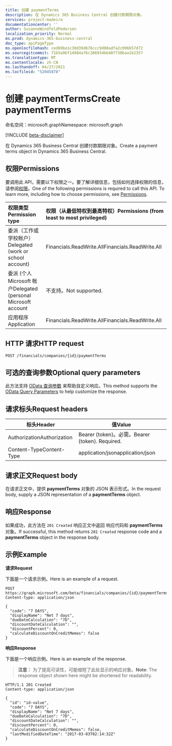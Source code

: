 ```yaml
---
title: 创建 paymentTerms
description: 在 Dynamics 365 Business Central 创建付款期限对象。
services: project-madeira
documentationcenter: ''
author: SusanneWindfeldPedersen
localization_priority: Normal
ms.prod: dynamics-365-business-central
doc_type: apiPageType
ms.openlocfilehash: ced69be1c30d39d676ccc9d08adfa2c096b57d72
ms.sourcegitcommit: 71b5a96f14984a76c386934b648f730baa1b2357
ms.translationtype: MT
ms.contentlocale: zh-CN
ms.lasthandoff: 04/27/2021
ms.locfileid: "52045878"
---
```

# <a name="create-paymentterms"></a><span data-ttu-id="369a0-103">创建 paymentTerms</span><span class="sxs-lookup"><span data-stu-id="369a0-103">Create paymentTerms</span></span>

<span data-ttu-id="369a0-104">命名空间：microsoft.graph</span><span class="sxs-lookup"><span data-stu-id="369a0-104">Namespace: microsoft.graph</span></span>

[!INCLUDE [beta-disclaimer](../../includes/beta-disclaimer.md)]

<span data-ttu-id="369a0-105">在 Dynamics 365 Business Central 创建付款期限对象。</span><span class="sxs-lookup"><span data-stu-id="369a0-105">Create a payment terms object in Dynamics 365 Business Central.</span></span>

## <a name="permissions"></a><span data-ttu-id="369a0-106">权限</span><span class="sxs-lookup"><span data-stu-id="369a0-106">Permissions</span></span>
<span data-ttu-id="369a0-p101">要调用此 API，需要以下权限之一。要了解详细信息，包括如何选择权限的信息，请参阅[权限](/graph/permissions-reference)。</span><span class="sxs-lookup"><span data-stu-id="369a0-p101">One of the following permissions is required to call this API. To learn more, including how to choose permissions, see [Permissions](/graph/permissions-reference).</span></span>

|<span data-ttu-id="369a0-109">权限类型</span><span class="sxs-lookup"><span data-stu-id="369a0-109">Permission type</span></span> |<span data-ttu-id="369a0-110">权限（从最低特权到最高特权）</span><span class="sxs-lookup"><span data-stu-id="369a0-110">Permissions (from least to most privileged)</span></span>|
|:---------------|:------------------------------------------|
|<span data-ttu-id="369a0-111">委派（工作或学校帐户）</span><span class="sxs-lookup"><span data-stu-id="369a0-111">Delegated (work or school account)</span></span>|<span data-ttu-id="369a0-112">Financials.ReadWrite.All</span><span class="sxs-lookup"><span data-stu-id="369a0-112">Financials.ReadWrite.All</span></span> |
|<span data-ttu-id="369a0-113">委派 (个人 Microsoft 帐户</span><span class="sxs-lookup"><span data-stu-id="369a0-113">Delegated (personal Microsoft account</span></span>|<span data-ttu-id="369a0-114">不支持。</span><span class="sxs-lookup"><span data-stu-id="369a0-114">Not supported.</span></span>|
|<span data-ttu-id="369a0-115">应用程序</span><span class="sxs-lookup"><span data-stu-id="369a0-115">Application</span></span>|<span data-ttu-id="369a0-116">Financials.ReadWrite.All</span><span class="sxs-lookup"><span data-stu-id="369a0-116">Financials.ReadWrite.All</span></span>|

## <a name="http-request"></a><span data-ttu-id="369a0-117">HTTP 请求</span><span class="sxs-lookup"><span data-stu-id="369a0-117">HTTP request</span></span>
```http
POST /financials/companies/{id}/paymentTerms
```

## <a name="optional-query-parameters"></a><span data-ttu-id="369a0-118">可选的查询参数</span><span class="sxs-lookup"><span data-stu-id="369a0-118">Optional query parameters</span></span>
<span data-ttu-id="369a0-119">此方法支持 [OData 查询参数](/graph/query-parameters) 来帮助自定义响应。</span><span class="sxs-lookup"><span data-stu-id="369a0-119">This method supports the [OData Query Parameters](/graph/query-parameters) to help customize the response.</span></span>

## <a name="request-headers"></a><span data-ttu-id="369a0-120">请求标头</span><span class="sxs-lookup"><span data-stu-id="369a0-120">Request headers</span></span>
|<span data-ttu-id="369a0-121">标头</span><span class="sxs-lookup"><span data-stu-id="369a0-121">Header</span></span>|<span data-ttu-id="369a0-122">值</span><span class="sxs-lookup"><span data-stu-id="369a0-122">Value</span></span>|
|---------------|-----------------------------|
|<span data-ttu-id="369a0-123">Authorization</span><span class="sxs-lookup"><span data-stu-id="369a0-123">Authorization</span></span>  |<span data-ttu-id="369a0-p102">Bearer {token}。必需。</span><span class="sxs-lookup"><span data-stu-id="369a0-p102">Bearer {token}. Required.</span></span>    |
|<span data-ttu-id="369a0-126">Content-Type</span><span class="sxs-lookup"><span data-stu-id="369a0-126">Content-Type</span></span>   |<span data-ttu-id="369a0-127">application/json</span><span class="sxs-lookup"><span data-stu-id="369a0-127">application/json</span></span>             |

## <a name="request-body"></a><span data-ttu-id="369a0-128">请求正文</span><span class="sxs-lookup"><span data-stu-id="369a0-128">Request body</span></span>
<span data-ttu-id="369a0-129">在请求正文中，提供 **paymentTerms** 对象的 JSON 表示形式。</span><span class="sxs-lookup"><span data-stu-id="369a0-129">In the request body, supply a JSON representation of a **paymentTerms** object.</span></span>

## <a name="response"></a><span data-ttu-id="369a0-130">响应</span><span class="sxs-lookup"><span data-stu-id="369a0-130">Response</span></span>
<span data-ttu-id="369a0-131">如果成功，此方法在 ```201 Created``` 响应正文中返回 响应代码和 **paymentTerms** 对象。</span><span class="sxs-lookup"><span data-stu-id="369a0-131">If successful, this method returns ```201 Created``` response code and a **paymentTerms** object in the response body.</span></span>

## <a name="example"></a><span data-ttu-id="369a0-132">示例</span><span class="sxs-lookup"><span data-stu-id="369a0-132">Example</span></span>

<span data-ttu-id="369a0-133">**请求**</span><span class="sxs-lookup"><span data-stu-id="369a0-133">**Request**</span></span>

<span data-ttu-id="369a0-134">下面是一个请求示例。</span><span class="sxs-lookup"><span data-stu-id="369a0-134">Here is an example of a request.</span></span>

```http
POST https://graph.microsoft.com/beta/financials/companies/{id}/paymentTerms
Content-type: application/json

{
  "code": "7 DAYS",
  "displayName": "Net 7 days",
  "dueDateCalculation": "7D",
  "discountDateCalculation": "",
  "discountPercent": 0,
  "calculateDiscountOnCreditMemos": false
}
```

<span data-ttu-id="369a0-135">**响应**</span><span class="sxs-lookup"><span data-stu-id="369a0-135">**Response**</span></span>

<span data-ttu-id="369a0-136">下面是一个响应示例。</span><span class="sxs-lookup"><span data-stu-id="369a0-136">Here is an example of the response.</span></span> 

> <span data-ttu-id="369a0-137">**注意：** 为了提高可读性，可能缩短了此处显示的响应对象。</span><span class="sxs-lookup"><span data-stu-id="369a0-137">**Note**: The response object shown here might be shortened for readability.</span></span>

```http
HTTP/1.1 201 Created
Content-type: application/json

{
  "id": "id-value",
  "code": "7 DAYS",
  "displayName": "Net 7 days",
  "dueDateCalculation": "7D",
  "discountDateCalculation": "",
  "discountPercent": 0,
  "calculateDiscountOnCreditMemos": false,
  "lastModifiedDateTime": "2017-03-03T02:14:32Z"
}

```


